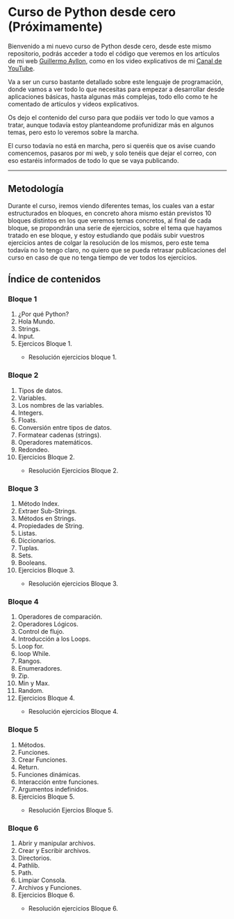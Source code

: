 # Curso de Python desde cero (Próximamente)
<p>Bienvenido a mi nuevo curso de Python desde cero, desde este mismo repositorio, podrás acceder a todo el código que veremos en los artículos de mi web <a href = "https://guillermoayllon.com/blog">Guillermo Ayllon</a>, como en los video explicativos de mi <a href = "https://www.youtube.com/@GuillermopAyllon">Canal de YouTube</a>.
<p>Va a ser un curso bastante detallado sobre este lenguaje de programación, donde vamos a ver todo lo que necesitas para empezar a desarrollar desde aplicaciones básicas, hasta algunas más complejas, todo ello como te he comentado de artículos y videos explicativos.</p>
<p>Os dejo el contenido del curso para que podáis ver todo lo que vamos a tratar, aunque todavía estoy planteandome profunidizar más en algunos temas, pero esto lo veremos sobre la marcha.</p>
<p>El curso todavía no está en marcha, pero si queréis que os avise cuando comencemos, pasaros por mi web, y solo tenéis que dejar el correo, con eso estaréis informados de todo lo que se vaya publicando.</p>

<hr>

## Metodología
<p>Durante el curso, iremos viendo diferentes temas, los cuales van a estar estructurados en bloques, en concreto ahora mismo están previstos 10 bloques distintos en los que veremos temas concretos, al final de cada bloque, se propondrán una serie de ejercicios, sobre el tema que hayamos tratado en ese bloque, y estoy estudiando que podáis subir vuestros ejercicios antes de colgar la resolución de los mismos, pero este tema todavía no lo tengo claro, no quiero que se pueda retrasar publicaciones del curso en caso de que no tenga tiempo de ver todos los ejercicios.</p>

## Índice de contenidos

### Bloque 1
<ol>
    <li>¿Por qué Python?</li>
    <li>Hola Mundo.</li>
    <li>Strings.</li>
    <li>Input.</li>
    <li>Ejercicos Bloque 1.</li>
    <ul>
        <li>Resolución ejercicios bloque 1.</li>
    <ul>
</ol>

### Bloque 2
<ol>
    <li>Tipos de datos.</li>
    <li>Variables.</li>
    <li>Los nombres de las variables.</li>
    <li>Integers.</li>
    <li>Floats.</li>
    <li>Conversión entre tipos de datos.</li>
    <li>Formatear cadenas (strings).</li>
    <li>Operadores matemáticos.</li>
    <li>Redondeo.</li>
    <li>Ejercicios Bloque 2.</li>
    <ul>
        <li>Resolución Ejercicios Bloque 2.</li>
    </ul>
</ol>

### Bloque 3

<ol>
    <li>Método Index.</li>
    <li>Extraer Sub-Strings.</li>
    <li>Métodos en Strings.</li>
    <li>Propiedades de String.</li>
    <li>Listas.</li>
    <li>Diccionarios.</li>
    <li>Tuplas.</li>
    <li>Sets.</li>
    <li>Booleans.</li>
    <li>Ejercicios Bloque 3.</li>
    <ul>
        <li>Resolución ejercicios Bloque 3.</li>
    </ul>
</ol>

### Bloque 4

<ol>
    <li>Operadores de comparación.</li>
    <li>Operadores Lógicos.</li>
    <li>Control de flujo.</li>
    <li>Introducción a los Loops.</li>
    <li>Loop for.</li>
    <li>loop While.</li>
    <li>Rangos.</li>
    <li>Enumeradores.</li>
    <li>Zip.</li>
    <li>Min y Max.</li>
    <li>Random.</li>
    <li>Ejercicios Bloque 4.</li>
    <ul>
        <li>Resolución ejercicios Bloque 4.</li>
    </ul>
</ol>

### Bloque 5

<ol>
    <li>Métodos.</li>
    <li>Funciones.</li>
    <li>Crear Funciones.</li>
    <li>Return.</li>
    <li>Funciones dinámicas.</li>
    <li>Interacción entre funciones.</li>
    <li>Argumentos indefinidos.</li>
    <li>Ejercicios Bloque 5.</li>
    <ul>
        <li>Resolución Ejercios Bloque 5.</li>
    </ul>
</ol>

### Bloque 6

<ol>
    <li>Abrir y manipular archivos.</li>
    <li>Crear y Escribir archivos.</li>
    <li>Directorios.</li>
    <li>Pathlib.</li>
    <li>Path.</li>
    <li>Limpiar Consola.</li>
    <li>Archivos y Funciones.</li>
    <li>Ejercicios Bloque 6.</li>
    <ul>
        <li>Resolución ejercicios Bloque 6.</li>
    </ul>
</ol>



